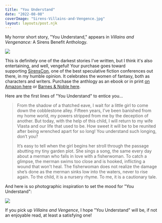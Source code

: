 ```yaml
---
title: "You Understand"
date: "2022-08-08"
coverImage: "Sirens-Villains-and-Vengence.jpg"
layout: layouts/post.njk
---
```


My horror short story, "You Understand," appears in _Villains and Vengenance:_ A Sirens Benefit Anthology.

![](https://d2ypg8o05lff0b.cloudfront.net/wp-content/uploads/sites/3/pages/d6ac498d-95c3-d058-44a6-5325fa4532a7.jpg)

This is definitely one of the darkest stories I've written, but I think it's also entertaining, and well, vengeful! Your purchase goes toward supporting [SirensCon](https://www.sirensconference.org/), one of the best speculative fiction conferences out there, in my humble opinion. It celebrates the women of fantasy, both as characters and writers. Purchase the anthlogy as an ebook or in print [on Amazon here](https://www.amazon.com/Villains-Vengeance-Sirens-Benefit-Anthology-ebook/dp/B09FDYS3SD) or [Barnes & Noble here](https://www.barnesandnoble.com/w/villains-vengeance-natalie-j-case-editor/1140126793).

Here are the first lines of "You Understand" to entice you...

> From the shadow of a thatched eave, I wait for a little girl to come down the cobblestone alley. Fifteen years, I’ve been banished from my home world, my powers stripped from me by the deception of another. But today, with the help of this child, I will return to my wife Vlasta and our life that used to be. How sweet it will be to be reunited after being wrenched apart for so long! You understand such longing, don’t you?
>
> It’s easy to tell when the girl begins her stroll through the passage abutting my tiny garden plot. She sings a song, the same every day about a merman who falls in love with a fisherwoman. To catch a glimpse, the merman swims too close and is hooked, inflicting a wound that won't heal. The fisherwoman does not realize the damage she’s done as the merman sinks low into the waters, never to rise again. To the child, it is a nursery rhyme. To me, it is a cautionary tale.

And here is so photographic inspiration to set the mood for "You Understand":

![](https://d2ypg8o05lff0b.cloudfront.net/wp-content/uploads/sites/3/pages/beetle-wand.jpg)

If you pick up _Villains and Vengence_, I hope "You Understand" will be, if not an enjoyable read, at least a satisfying one!

